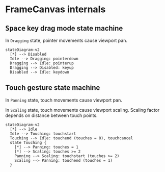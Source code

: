 # FrameCanvas internals

## <kbd>Space</kbd> key drag mode state machine

In `Dragging` state, pointer movements cause viewport pan.

```mermaid
stateDiagram-v2
  [*] --> Disabled
  Idle --> Dragging: pointerdown
  Dragging --> Idle: pointerup
  Dragging --> Disabled: keyup
  Disabled --> Idle: keydown
```

## Touch gesture state machine

In `Panning` state, touch movements cause viewport pan.

In `Scaling` state, touch movements cause viewport scaling.
Scaling factor depends on distance between touch points.

```mermaid
stateDiagram-v2
  [*] --> Idle
  Idle --> Touching: touchstart
  Touching --> Idle: touchend (touches = 0), touchcancel
  state Touching {
    [*] --> Panning: touches = 1
    [*] --> Scaling: touches >= 2
    Panning --> Scaling: touchstart (touches >= 2)
    Scaling --> Panning: touchend (touches = 1)
  }
```
